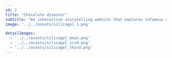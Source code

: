 ```yaml
---
id: 2
title: "Chocolate disaster"
subtitle: "An interactive storytelling website that explores infamous myths around chocolates & acne"
image: '../../assets/silicagel 1.png' 

detailImages:
  - '../../assets/silicagel_main.png'
  - '../../assets/silicagel_scnd.png'
  - '../../assets/silicagel_third.png'
---
```

